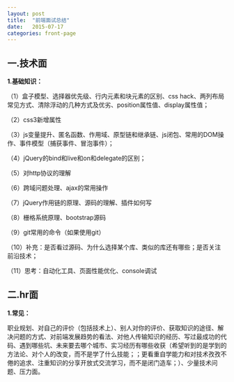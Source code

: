 ```yaml
---
layout: post
title:  "前端面试总结"
date:   2015-07-17 
categories: front-page
---
```

一.技术面
--------------------

**1.基础知识：**

（1）盒子模型、选择器优先级、行内元素和块元素的区别、css hack、两列布局常见方式、清除浮动的几种方式及优劣、position属性值、display属性值；

（2）css3新增属性

（3）js变量提升、匿名函数、作用域、原型链和继承链、js闭包、常用的DOM操作、事件模型（捕获事件、冒泡事件）；

（4）jQuery的bind和live和on和delegate的区别；

（5）对http协议的理解

（6）跨域问题处理、ajax的常用操作

（7）jQuery作用链的原理、源码的理解、插件如何写

（8）栅格系统原理、bootstrap源码

（9）git常用的命令（如果使用git）

（10）补充：是否看过源码、为什么选择某个库、类似的库还有哪些；是否关注前沿技术；

（11）思考：自动化工具、页面性能优化、console调试
<!-- （12）简历中的问题：拖动的实现 -->

二.hr面
---------------------

**1.常见：**

职业规划、对自己的评价（包括技术上）、别人对你的评价、获取知识的途径、解决问题的方式、对前端发展趋势的看法、对他人传输知识的经历、写过最成功的代码、遇到哪些坑、未来要去哪个城市、实习经历有哪些收获（希望听到的是学到的方法论、对个人的改变，而不是学了什么技能；<!-- 就我而言是学会使用Google去查询资料、对未知的事情有了好奇心并主动去搜集相关的信息 -->；更看重自学能力和对技术孜孜不倦的追求、注重知识的分享开放式交流学习，而不是闭门造车；）、少量技术问题、压力面。
<!-- 面试官给予的建议：主场意识、开放式学习（多问）、拥有自信
 -->